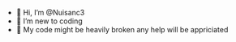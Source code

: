 - 👋 Hi, I’m @Nuisanc3
- 👀 I’m new to coding
- 🌱 My code might be heavily broken any help will be appriciated


<!---
Nuisanc3/Nuisanc3 is a ✨ special ✨ repository because its `README.md` (this file) appears on your GitHub profile.
You can click the Preview link to take a look at your changes.
--->

